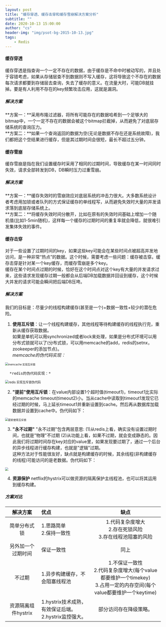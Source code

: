 ```yaml
---
layout: post
title: "缓存穿透、缓存击穿和缓存雪崩解决方案分析"
subtitle: ""
date: 2020-10-13 15:00:00
author: "cs"
header-img: "img/psot-bg-2015-10-13.jpg"
tags:
    - Redis
---
```




#### 缓存穿透
缓存穿透是指查询一个一定不存在的数据，由于缓存是不命中时被动写的，并且处于容错考虑，如果从存储层查不到数据则不写入缓存，这将导致这个不存在的数据每次请求都要到存储层去查询，失去了缓存的意义。在流量大时，可能DB就挂掉。要是有人利用不存在的key频繁攻击应用，这就是漏洞。
##### 解决方案
**方案一：**采用布隆过滤器，将所有可能存在的数据哈希到一个足够大的bitmap中，一个一定不存在的数据会被这个bitmap拦截掉，从而避免了对底层存储系统的查询压力。  
**方案二：**如果一个查询返回的数据为空(无论是数据不存在还是系统故障)，我们都把这个空结果进行缓存，但是其过期时间会很短，最长不超过五分钟。
#### 缓存雪崩
缓存雪崩是指在我们设置缓存时采用了相同的过期时间，导致缓存在某一时间同时失效，请求全部转发到DB，DB瞬时压力过重雪崩。
##### 解决方案

**方案一：**缓存失效时的雪崩效应对底层系统的冲击力很大。大多数系统设计者考虑用加锁或者队列的方式保证缓存的单线程写，从而避免失效时大量的并发请求落到底层存储系统上。  
**方案二：**将缓存失效时间分散开，比如在原有的失效时间基础上增加一个随机值(比如1-5min随机)，这样每一个缓存的过期时间的重复率就会降低，就很难引发集体失效的事件。

#### 缓存击穿
对于一些设置了过期时间的key，如果这些key可能会在某些时间点被超高并发地访问，是一种非常“热点”的数据。这个时候，需要考虑一些问题：缓存被击穿。缓存击穿是针对某一个key缓存，而缓存雪崩是多个key。  
缓存在某个时间点过期的时候，恰好在这个时间点对这个key有大量的并发请求过来，这些请求发现缓存过期一般都会从后端DB加载数据并回设到缓存，这个时候大并发的请求可能会瞬间把后端DB压垮。  
##### 解决方案  
我们的目标是：尽量少的线程构建缓存(甚至是一个)+数据一致性+较少的潜在危险。

1. **使用互斥锁**：让一个线程构建缓存，其他线程等待构建缓存的线程执行完，重新从缓存获取数据。  
如果是单机可以用synchronized或者lock来处理，如果是分布式环境可以用分布式锁就可以了(分布式锁，可以用memcache的add，redis的setnx，zookeeper的添加节点)。  
*memcache的伪代码实现：*

<img src="https://tva1.sinaimg.cn/large/007S8ZIlgy1gjnh1tuwwej30tu0m0q4j.jpg" alt="memcache 实现互斥锁" style="zoom:60%;" />

 	  *redis的伪代码实现：*

<img src="https://tva1.sinaimg.cn/large/007S8ZIlgy1gjnh741aidj30pm0ru40m.jpg" alt="redis 实现互斥锁伪代码" style="zoom:70%;" />

2. **"提前"使用互斥锁**：在value内部设置1个超时值(timeout1)，timeout1比实际的memcache timeout(timeout2)小。当从cache中读取到timeout1发现它已经过期的时候，马上延长timeout1并重新设置到cache。然后再从数据库加载数据并设置到cache中。伪代码如下：

<img src="https://tva1.sinaimg.cn/large/007S8ZIlgy1gjnharasp6j30u012ldjl.jpg" alt="提前使用互斥锁" style="zoom:60%;" />

3. **"永不过期"**
"永不过期"包含两层意思:
(1)从redis上看，确实没有设置过期时间，也就是"物理"不过期
(2)从功能上看，如果不过期，就会变成静态的。因此我们将过期时间存在key对应的value里，如果发现要过期了，通过一个后台的异步线程进行缓存构建，也就是"逻辑"过期。  
这种方法对于性能很友好，缺点就是构建缓存的时候，其余线程(非构建缓存的线程)可能访问的是老数据。伪代码如下：

<img src="https://tva1.sinaimg.cn/large/007S8ZIlgy1gjnhgv8wenj30se0xo0vv.jpg" style="zoom:64%;" />

4. **资源保护**
   netflix的hystrix可以做资源的隔离保护主线程池，也可以将其运用到缓存构建。  

##### 方案对比

|解决方案|优点|缺点|
|:----:|:-----|:----:|
|简单分布式锁|1.思路简单<br>2.保持一致性|1.代码复杂度增大<br>2.存在死锁风险<br>3.存在线程池阻塞的风险|
|另外加一个过期时间|保证一致性|同上|
|不过期|1.异步构建缓存，不会阻塞线程池|1.不保证一致性<br>2.代码复杂度增大(每个value都要维护一个timekey)<br>3.占用一定的内存空间(每个value都要维护一个keytime)|
|资源隔离组件hystrix|1.hystrix技术成熟，有效保证后端。<br>2.hystrix监控强大。|部分访问存在降级策略。|

